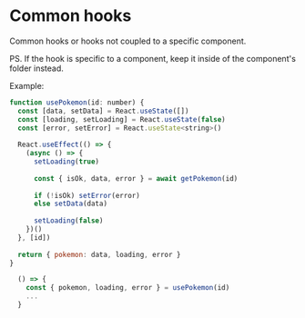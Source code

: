 # Common hooks

Common hooks or hooks not coupled to a specific component.

PS. If the hook is specific to a component, keep it inside of the
component's folder instead.

Example:

```jsx
function usePokemon(id: number) {
  const [data, setData] = React.useState([])
  const [loading, setLoading] = React.useState(false)
  const [error, setError] = React.useState<string>()
  
  React.useEffect(() => {
    (async () => {
      setLoading(true)
      
      const { isOk, data, error } = await getPokemon(id)
      
      if (!isOk) setError(error)
      else setData(data)
      
      setLoading(false)
    })()
  }, [id])
  
  return { pokemon: data, loading, error }
}
```

```jsx
  () => {
    const { pokemon, loading, error } = usePokemon(id)
    ...
  }
```
